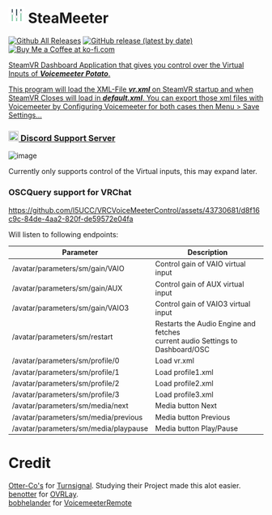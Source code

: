 # <img src="https://github.com/I5UCC/SVRVoicemeeter/blob/a73c7b4a7f7addffda46029e3589eb86446cb393/Assets/_Res/icon_40x40.png" width="32" height="32"> SteaMeeter
[![Github All Releases](https://img.shields.io/github/downloads/i5ucc/Steameeter/total.svg)](https://github.com/I5UCC/Steameeter/releases/latest)
[![GitHub release (latest by date)](https://img.shields.io/github/downloads/i5ucc/Steameeter/latest/total?label=Latest%20version%20downloads)](https://github.com/I5UCC/Steameeter/releases/latest)
<a href='https://ko-fi.com/i5ucc' target='_blank'><img height='35' style='border:0px;height:25px;' src='https://az743702.vo.msecnd.net/cdn/kofi3.png?v=0' border='0' alt='Buy Me a Coffee at ko-fi.com' />

SteamVR Dashboard Application that gives you control over the Virtual Inputs of ***Voicemeeter Potato***.

This program will load the XML-File ***vr.xml*** on SteamVR startup and when SteamVR Closes will load in ***default.xml***. You can export those xml files with Voicemeeter by Configuring Voicemeeter for both cases then Menu > Save Settings...

### [<img src="https://assets-global.website-files.com/6257adef93867e50d84d30e2/636e0a6ca814282eca7172c6_icon_clyde_white_RGB.svg"  width="20" height="20"> Discord Support Server](https://discord.gg/rqcWHje3hn)

![image](https://github.com/I5UCC/Steameeter-Potato/assets/43730681/75ee2ec5-ae64-42d2-a4a1-2f275b9d7581)

Currently only supports control of the Virtual inputs, this may expand later.

### OSCQuery support for VRChat

https://github.com/I5UCC/VRCVoiceMeeterControl/assets/43730681/d8f16c9c-84de-4aa2-820f-de59572e04fa

Will listen to following endpoints:

| Parameter      | Description |
| -------------- | --------------- |
| /avatar/parameters/sm/gain/VAIO | Control gain of VAIO virtual input |
| /avatar/parameters/sm/gain/AUX | Control gain of AUX virtual input |
| /avatar/parameters/sm/gain/VAIO3 | Control gain of VAIO3 virtual input |
| /avatar/parameters/sm/restart | Restarts the Audio Engine and fetches<br> current audio Settings to Dashboard/OSC |
| /avatar/parameters/sm/profile/0  | Load vr.xml |
| /avatar/parameters/sm/profile/1 | Load profile1.xml |
| /avatar/parameters/sm/profile/2 | Load profile2.xml |
| /avatar/parameters/sm/profile/3 | Load profile3.xml |
| /avatar/parameters/sm/media/next | Media button Next |
| /avatar/parameters/sm/media/previous  | Media button Previous |
| /avatar/parameters/sm/media/playpause  | Media button Play/Pause |

# Credit
[Otter-Co's](https://github.com/Otter-Co) for [Turnsignal](https://github.com/Otter-Co/TurnSignal). Studying their Project made this alot easier. </br>
[benotter](https://github.com/benotter) for [OVRLay](https://github.com/benotter/OVRLay).</br>
[bobhelander](https://github.com/bobhelander) for [VoicemeeterRemote](https://github.com/bobhelander/VoicemeeterRemote)

